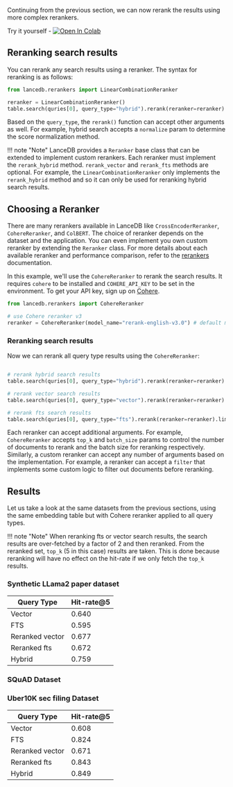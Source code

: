 Continuing from the previous section, we can now rerank the results using more complex rerankers.

Try it yourself - <a href="https://colab.research.google.com/github/lancedb/lancedb/blob/main/docs/src/notebooks/lancedb_reranking.ipynb"><img src="https://colab.research.google.com/assets/colab-badge.svg" alt="Open In Colab"></a><br/>

## Reranking search results
You can rerank any search results using a reranker. The syntax for reranking is as follows:

```python
from lancedb.rerankers import LinearCombinationReranker

reranker = LinearCombinationReranker()
table.search(quries[0], query_type="hybrid").rerank(reranker=reranker).limit(5).to_pandas()
```
Based on the `query_type`, the `rerank()` function can accept other arguments as well. For example, hybrid search accepts a `normalize` param to determine the score normalization method.

!!! note "Note"
    LanceDB provides a `Reranker` base class that can be extended to implement custom rerankers. Each reranker must implement the `rerank_hybrid` method. `rerank_vector` and `rerank_fts` methods are optional. For example, the `LinearCombinationReranker` only implements the `rerank_hybrid` method and so it can only be used for reranking hybrid search results.

## Choosing a Reranker
There are many rerankers available in LanceDB like `CrossEncoderReranker`, `CohereReranker`, and `ColBERT`. The choice of reranker depends on the dataset and the application. You can even implement you own custom reranker by extending the `Reranker` class. For more details about each available reranker and performance comparison, refer to the [rerankers](https://lancedb.github.io/lancedb/reranking/) documentation.

In this example, we'll use the `CohereReranker` to rerank the search results. It requires  `cohere` to be installed and `COHERE_API_KEY` to be set in the environment. To get your API key, sign up on [Cohere](https://cohere.ai/).

```python
from lancedb.rerankers import CohereReranker

# use Cohere reranker v3
reranker = CohereReranker(model_name="rerank-english-v3.0") # default model is "rerank-english-v2.0"
```

### Reranking search results
Now we can rerank all query type results using the `CohereReranker`:

```python

# rerank hybrid search results
table.search(quries[0], query_type="hybrid").rerank(reranker=reranker).limit(5).to_pandas()

# rerank vector search results
table.search(quries[0], query_type="vector").rerank(reranker=reranker).limit(5).to_pandas()

# rerank fts search results
table.search(quries[0], query_type="fts").rerank(reranker=reranker).limit(5).to_pandas()
```

Each reranker can accept additional arguments. For example, `CohereReranker` accepts `top_k` and `batch_size` params to control the number of documents to rerank and the batch size for reranking respectively. Similarly, a custom reranker can accept any number of arguments based on the implementation. For example, a reranker can accept a `filter` that implements some custom logic to filter out documents before reranking.

## Results

Let us take a look at the same datasets from the previous sections, using the same embedding table but with Cohere reranker applied to all query types.

!!! note "Note"
    When reranking fts or vector search results, the search results are over-fetched by a factor of 2 and then reranked. From the reranked set, `top_k` (5 in this case) results are taken. This is done because reranking will have no effect on the hit-rate if we only fetch the `top_k` results.

### Synthetic LLama2 paper dataset

| Query Type | Hit-rate@5 |
| --- | --- |
| Vector |  0.640 |
| FTS   |  0.595  |
| Reranked vector | 0.677    |
| Reranked fts  | 0.672    |
| Hybrid | 0.759 |

### SQuAD Dataset


### Uber10K sec filing Dataset

| Query Type | Hit-rate@5 |
| --- | --- |
| Vector |  0.608 |
| FTS   |  0.824  |
| Reranked vector | 0.671    |
| Reranked fts  | 0.843    |
| Hybrid | 0.849 |




